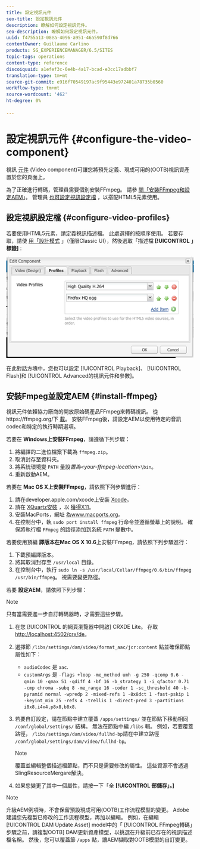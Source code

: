 ```yaml
---
title: 設定視訊元件
seo-title: 設定視訊元件
description: 瞭解如何設定視訊元件。
seo-description: 瞭解如何設定視訊元件。
uuid: f4755a13-08ea-4096-a951-46a590f8d766
contentOwner: Guillaume Carlino
products: SG_EXPERIENCEMANAGER/6.5/SITES
topic-tags: operations
content-type: reference
discoiquuid: a1efef3c-0e4b-4a17-bcad-e3cc17adbbf7
translation-type: tm+mt
source-git-commit: e916f70549197ac9f95443e972401a78735b0560
workflow-type: tm+mt
source-wordcount: '462'
ht-degree: 0%

---
```



# 設定視訊元件 {#configure-the-video-component}

視訊 [元件](/help/sites-authoring/default-components-foundation.md#video) (Video component)可讓您將預先定義、現成可用的(OOTB)視訊資產置於您的頁面上。

為了正確進行轉碼，管理員需要個別安裝FFmpeg。 請參 [閱「安裝FFmpeg和設定AEM](#install-ffmpeg)」。 管理員 [也可設定視訊設定檔](#configure-video-profiles) ，以搭配HTML5元素使用。

## 設定視訊設定檔 {#configure-video-profiles}

若要使用HTML5元素，請定義視訊描述檔。 此處選擇的按順序使用。 若要存取，請使 [用「設計模式](/help/sites-authoring/default-components-designmode.md) 」（僅限Classic UI），然後選取「描述檔 **[!UICONTROL 」標籤]** :

![chlimage_1-317](assets/chlimage_1-317.png)

在此對話方塊中，您也可以設定 [!UICONTROL Playback]、 [!UICONTROL Flash]和 [!UICONTROL Advanced的視訊元件和參數]。

## 安裝Fmpeg並設定AEM {#install-ffmpeg}

視訊元件依賴協力廠商的開放原始碼產品FFmpeg來轉碼視訊。 從https://ffmpeg.org/下 [載](https://ffmpeg.org/)。 安裝FFmpeg後，請設定AEM以使用特定的音訊codec和特定的執行時期選項。

若要在 **Windows上安裝FFmpeg**，請遵循下列步驟：

1. 將編譯的二進位檔案下載為 `ffmpeg.zip`。
1. 取消封存至資料夾。
1. 將系統環境變 `PATH` 量設&#x200B;*置為&lt;your-ffmpeg-location*>`\bin`。
1. 重新啟動AEM。

若要在 **Mac OS X上安裝FFmpeg**，請依照下列步驟進行：

1. 請在developer.apple.com/xcode上安裝 [Xcode](hhttps://developer.apple.com/xcode/)。
1. 請在 [XQuartz安裝](https://www.xquartz.org) ，以 [獲得X11](https://support.apple.com/en-us/HT201341)。
1. 安裝MacPorts，網址 [為www.macports.org](https://www.macports.org/)。
1. 在控制台中，執 `sudo port install ffmpeg` 行命令並遵循螢幕上的說明。 確保將執行檔 `FFmpeg` 的路徑添加到系統 `PATH` 變數中。

若要使用預編 **譯版本在Mac OS X 10.6**&#x200B;上安裝FFmpeg，請依照下列步驟進行：

1. 下載預編譯版本。
1. 將其取消封存至 `/usr/local` 目錄。
1. 在控制台中，執行 `sudo ln -s /usr/local/Cellar/ffmpeg/0.6/bin/ffmpeg /usr/bin/ffmpeg`。 視需要變更路徑。

若要 **設定AEM**，請依照下列步驟：

>[!NOTE]
>
>只有當需要進一步自訂轉碼器時，才需要這些步驟。

1. 在您 [!UICONTROL 的網頁瀏覽器中開啟] CRXDE Lite。 存取 [http://localhost:4502/crx/de](http://localhost:4502/crx/de)。
2. 選擇節 `/libs/settings/dam/video/format_aac/jcr:content` 點並確保節點屬性如下：

   * `audioCodec` 是 `aac`.
   * `customArgs` 是 `-flags +loop -me_method umh -g 250 -qcomp 0.6 -qmin 10 -qmax 51 -qdiff 4 -bf 16 -b_strategy 1 -i_qfactor 0.71 -cmp chroma -subq 8 -me_range 16 -coder 1 -sc_threshold 40 -b-pyramid normal -wpredp 2 -mixed-refs 1 -8x8dct 1 -fast-pskip 1 -keyint_min 25 -refs 4 -trellis 1 -direct-pred 3 -partitions i8x8,i4x4,p8x8,b8x8`.

3. 若要自訂設定，請在節點中建立覆蓋 `/apps/settings/` 並在節點下移動相同 `/conf/global/settings/` 結構。 無法在節點中編 `/libs` 輯。 例如，若要覆蓋路徑， `/libs/settings/dam/video/fullhd-bp`請在中建立路徑 `/conf/global/settings/dam/video/fullhd-bp`。

   >[!NOTE]
   >
   >覆蓋並編輯整個描述檔節點，而不只是需要修改的屬性。 這些資源不會透過SlingResourceMergare解決。

4. 如果您變更了其中一個屬性，請按一下「全 **[!UICONTROL 部儲存」。]**

>[!NOTE]
>
>升級AEM例項時，不會保留預設現成可用(OOTB)工作流程模型的變更。 Adobe建議您先複製已修改的工作流程模型，再加以編輯。 例如，在編輯 [!UICONTROL DAM Update Asset] model中的「 [!UICONTROL FFmpeg轉碼」步驟之前，請複製OOTB] DAM更新資產模型，以挑選在升級前已存在的視訊描述檔名稱。 然後，您可以覆蓋節 `/apps` 點，讓AEM擷取對OOTB模型的自訂變更。
